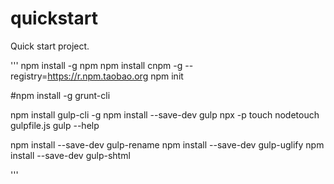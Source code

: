 # quickstart
Quick start project.

'''
npm install -g npm
npm install cnpm -g --registry=https://r.npm.taobao.org
npm init

#npm install -g grunt-cli

npm install gulp-cli -g
npm install --save-dev gulp
npx -p touch nodetouch gulpfile.js
gulp --help

npm install --save-dev gulp-rename
npm install --save-dev gulp-uglify
npm install --save-dev gulp-shtml

'''
